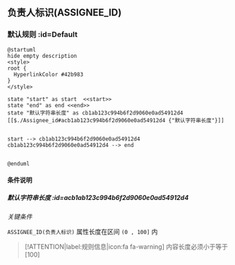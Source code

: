 ## 负责人标识(ASSIGNEE_ID) <!-- {docsify-ignore-all} -->

   

### 默认规则 :id=Default

```plantuml
@startuml
hide empty description
<style>
root {
  HyperlinkColor #42b983
}
</style>

state "start" as start  <<start>>
state "end" as end <<end>>
state "默认字符串长度" as cb1ab123c994b6f2d9060e0ad54912d4 [[$./Assignee_id#acb1ab123c994b6f2d9060e0ad54912d4 {"默认字符串长度"}]]


start --> cb1ab123c994b6f2d9060e0ad54912d4 
cb1ab123c994b6f2d9060e0ad54912d4 --> end 


@enduml
```

#### 条件说明

##### 默认字符串长度 :id=acb1ab123c994b6f2d9060e0ad54912d4


*关键条件*


`ASSIGNEE_ID(负责人标识)` 属性长度在区间 `(0 , 100]` 内

> [!ATTENTION|label:规则信息|icon:fa fa-warning]
> 内容长度必须小于等于[100]







